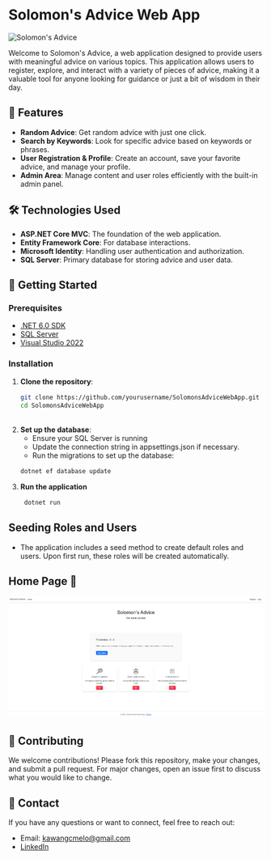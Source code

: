 # Solomon's Advice Web App

![Solomon's Advice](https://via.placeholder.com/800x200.png?text=Solomon%27s+Advice)

Welcome to Solomon's Advice, a web application designed to provide users with meaningful advice on various topics. This application allows users to register, explore, and interact with a variety of pieces of advice, making it a valuable tool for anyone looking for guidance or just a bit of wisdom in their day.

## 🎯 Features

- **Random Advice**: Get random advice with just one click.
- **Search by Keywords**: Look for specific advice based on keywords or phrases.
- **User Registration & Profile**: Create an account, save your favorite advice, and manage your profile.
- **Admin Area**: Manage content and user roles efficiently with the built-in admin panel.

## 🛠️ Technologies Used

- **ASP.NET Core MVC**: The foundation of the web application.
- **Entity Framework Core**: For database interactions.
- **Microsoft Identity**: Handling user authentication and authorization.
- **SQL Server**: Primary database for storing advice and user data.

## 🚀 Getting Started

### Prerequisites

- [.NET 6.0 SDK](https://dotnet.microsoft.com/download)
- [SQL Server](https://www.microsoft.com/en-us/sql-server/sql-server-downloads)
- [Visual Studio 2022](https://visualstudio.microsoft.com/vs/)

### Installation

   1. **Clone the repository**:
      ```bash
      git clone https://github.com/yourusername/SolomonsAdviceWebApp.git
      cd SolomonsAdviceWebApp
   
   2. **Set up the database**:
      - Ensure your SQL Server is running
      - Update the connection string in appsettings.json if necessary.
      - Run the migrations to set up the database:
      ```bash
      dotnet ef database update
      
   3. **Run the application**
      ```bash
       dotnet run

## Seeding Roles and Users
- The application includes a seed method to create default roles and users. Upon first run, these roles will be created automatically.

## Home Page 📸
![Home Page](https://github.com/kawanmelo/SolomonsAdviceWebApp/blob/master/homepage.png)


## 🤝 Contributing
We welcome contributions! Please fork this repository, make your changes, and submit a pull request. For major changes, open an issue first to discuss what you would like to change.


## 📧 Contact
If you have any questions or want to connect, feel free to reach out:

   - Email: kawangcmelo@gmail.com
   - [LinkedIn](linkedin.com/in/kawanmelo)
